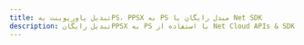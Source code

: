 ---title: تبدیل پاورپوینت بهPS، PPSX به PS مبدل رایگان یا Net SDKdescription: تبدیل رایگانPPSX به PS با استفاده از Net Cloud APIs & SDK. همچنین اسناد Microsoft PowerPoint را در Cloud ایجاد، ویرایش و رندر کنید.---